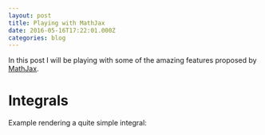 ```yaml
---
layout: post
title: Playing with MathJax
date: 2016-05-16T17:22:01.000Z
categories: blog
---
```


In this post I will be playing with some of the amazing features proposed by [MathJax][mathjax-site].

# Integrals

Example rendering a quite simple integral:

[mathjax-site]: https://www.mathjax.org/
